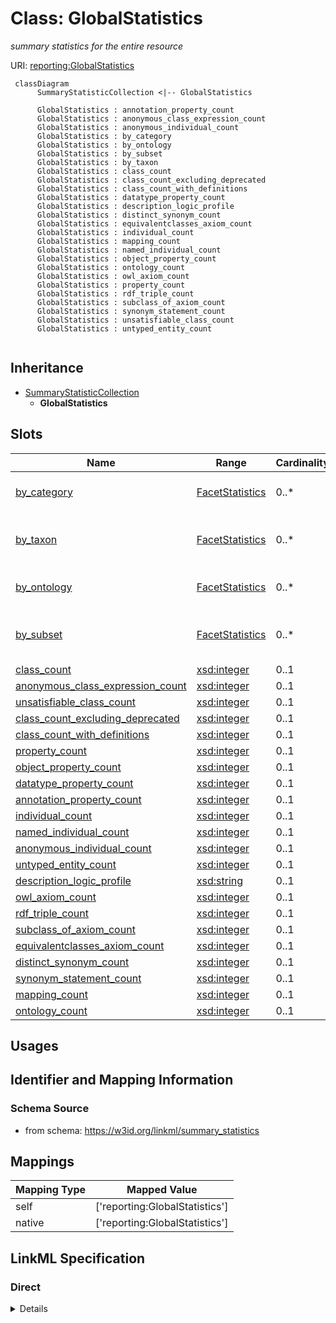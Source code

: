 # Class: GlobalStatistics
_summary statistics for the entire resource_





URI: [reporting:GlobalStatistics](https://w3id.org/linkml/reportGlobalStatistics)




```mermaid
 classDiagram
      SummaryStatisticCollection <|-- GlobalStatistics
      
      GlobalStatistics : annotation_property_count
      GlobalStatistics : anonymous_class_expression_count
      GlobalStatistics : anonymous_individual_count
      GlobalStatistics : by_category
      GlobalStatistics : by_ontology
      GlobalStatistics : by_subset
      GlobalStatistics : by_taxon
      GlobalStatistics : class_count
      GlobalStatistics : class_count_excluding_deprecated
      GlobalStatistics : class_count_with_definitions
      GlobalStatistics : datatype_property_count
      GlobalStatistics : description_logic_profile
      GlobalStatistics : distinct_synonym_count
      GlobalStatistics : equivalentclasses_axiom_count
      GlobalStatistics : individual_count
      GlobalStatistics : mapping_count
      GlobalStatistics : named_individual_count
      GlobalStatistics : object_property_count
      GlobalStatistics : ontology_count
      GlobalStatistics : owl_axiom_count
      GlobalStatistics : property_count
      GlobalStatistics : rdf_triple_count
      GlobalStatistics : subclass_of_axiom_count
      GlobalStatistics : synonym_statement_count
      GlobalStatistics : unsatisfiable_class_count
      GlobalStatistics : untyped_entity_count
      

```





## Inheritance
* [SummaryStatisticCollection](SummaryStatisticCollection.md)
    * **GlobalStatistics**



## Slots

| Name | Range | Cardinality | Description  | Info |
| ---  | --- | --- | --- | --- |
| [by_category](by_category.md) | [FacetStatistics](FacetStatistics.md) | 0..* | statistics keyed by category  | . |
| [by_taxon](by_taxon.md) | [FacetStatistics](FacetStatistics.md) | 0..* | statistics keyed by organism taxon  | . |
| [by_ontology](by_ontology.md) | [FacetStatistics](FacetStatistics.md) | 0..* | statistics keyed by ontology  | . |
| [by_subset](by_subset.md) | [FacetStatistics](FacetStatistics.md) | 0..* | statistics keyed by ontology subset  | . |
| [class_count](class_count.md) | [xsd:integer](http://www.w3.org/2001/XMLSchema#integer) | 0..1 | None  | . |
| [anonymous_class_expression_count](anonymous_class_expression_count.md) | [xsd:integer](http://www.w3.org/2001/XMLSchema#integer) | 0..1 | None  | . |
| [unsatisfiable_class_count](unsatisfiable_class_count.md) | [xsd:integer](http://www.w3.org/2001/XMLSchema#integer) | 0..1 | None  | . |
| [class_count_excluding_deprecated](class_count_excluding_deprecated.md) | [xsd:integer](http://www.w3.org/2001/XMLSchema#integer) | 0..1 | None  | . |
| [class_count_with_definitions](class_count_with_definitions.md) | [xsd:integer](http://www.w3.org/2001/XMLSchema#integer) | 0..1 | None  | . |
| [property_count](property_count.md) | [xsd:integer](http://www.w3.org/2001/XMLSchema#integer) | 0..1 | None  | . |
| [object_property_count](object_property_count.md) | [xsd:integer](http://www.w3.org/2001/XMLSchema#integer) | 0..1 | None  | . |
| [datatype_property_count](datatype_property_count.md) | [xsd:integer](http://www.w3.org/2001/XMLSchema#integer) | 0..1 | None  | . |
| [annotation_property_count](annotation_property_count.md) | [xsd:integer](http://www.w3.org/2001/XMLSchema#integer) | 0..1 | None  | . |
| [individual_count](individual_count.md) | [xsd:integer](http://www.w3.org/2001/XMLSchema#integer) | 0..1 | None  | . |
| [named_individual_count](named_individual_count.md) | [xsd:integer](http://www.w3.org/2001/XMLSchema#integer) | 0..1 | None  | . |
| [anonymous_individual_count](anonymous_individual_count.md) | [xsd:integer](http://www.w3.org/2001/XMLSchema#integer) | 0..1 | None  | . |
| [untyped_entity_count](untyped_entity_count.md) | [xsd:integer](http://www.w3.org/2001/XMLSchema#integer) | 0..1 | None  | . |
| [description_logic_profile](description_logic_profile.md) | [xsd:string](http://www.w3.org/2001/XMLSchema#string) | 0..1 | None  | . |
| [owl_axiom_count](owl_axiom_count.md) | [xsd:integer](http://www.w3.org/2001/XMLSchema#integer) | 0..1 | None  | . |
| [rdf_triple_count](rdf_triple_count.md) | [xsd:integer](http://www.w3.org/2001/XMLSchema#integer) | 0..1 | None  | . |
| [subclass_of_axiom_count](subclass_of_axiom_count.md) | [xsd:integer](http://www.w3.org/2001/XMLSchema#integer) | 0..1 | None  | . |
| [equivalentclasses_axiom_count](equivalentclasses_axiom_count.md) | [xsd:integer](http://www.w3.org/2001/XMLSchema#integer) | 0..1 | None  | . |
| [distinct_synonym_count](distinct_synonym_count.md) | [xsd:integer](http://www.w3.org/2001/XMLSchema#integer) | 0..1 | None  | . |
| [synonym_statement_count](synonym_statement_count.md) | [xsd:integer](http://www.w3.org/2001/XMLSchema#integer) | 0..1 | None  | . |
| [mapping_count](mapping_count.md) | [xsd:integer](http://www.w3.org/2001/XMLSchema#integer) | 0..1 | None  | . |
| [ontology_count](ontology_count.md) | [xsd:integer](http://www.w3.org/2001/XMLSchema#integer) | 0..1 | None  | . |


## Usages



## Identifier and Mapping Information







### Schema Source


* from schema: https://w3id.org/linkml/summary_statistics







## Mappings

| Mapping Type | Mapped Value |
| ---  | ---  |
| self | ['reporting:GlobalStatistics'] |
| native | ['reporting:GlobalStatistics'] |


## LinkML Specification

<!-- TODO: investigate https://stackoverflow.com/questions/37606292/how-to-create-tabbed-code-blocks-in-mkdocs-or-sphinx -->

### Direct

<details>
```yaml
name: GlobalStatistics
description: summary statistics for the entire resource
from_schema: https://w3id.org/linkml/summary_statistics
is_a: SummaryStatisticCollection
attributes:
  by_category:
    name: by_category
    description: statistics keyed by category
    comments:
    - for example, GO stats may be broken out by MF/BP/CC
    from_schema: https://w3id.org/linkml/summary_statistics
    multivalued: true
    range: FacetStatistics
    inlined: true
  by_taxon:
    name: by_taxon
    description: statistics keyed by organism taxon
    from_schema: https://w3id.org/linkml/summary_statistics
    multivalued: true
    range: FacetStatistics
    inlined: true
  by_ontology:
    name: by_ontology
    description: statistics keyed by ontology
    comments:
    - if a large ontology collection like OntoBee is indexed then it makes sense to
      break stats into each sub-ontology
    from_schema: https://w3id.org/linkml/summary_statistics
    multivalued: true
    range: FacetStatistics
    inlined: true
  by_subset:
    name: by_subset
    description: statistics keyed by ontology subset
    comments:
    - For example, GO metagenomics_slim
    from_schema: https://w3id.org/linkml/summary_statistics
    multivalued: true
    range: FacetStatistics
    inlined: true

```
</details>

### Induced

<details>
```yaml
name: GlobalStatistics
description: summary statistics for the entire resource
from_schema: https://w3id.org/linkml/summary_statistics
is_a: SummaryStatisticCollection
attributes:
  by_category:
    name: by_category
    description: statistics keyed by category
    comments:
    - for example, GO stats may be broken out by MF/BP/CC
    from_schema: https://w3id.org/linkml/summary_statistics
    multivalued: true
    alias: by_category
    owner: GlobalStatistics
    range: FacetStatistics
    inlined: true
  by_taxon:
    name: by_taxon
    description: statistics keyed by organism taxon
    from_schema: https://w3id.org/linkml/summary_statistics
    multivalued: true
    alias: by_taxon
    owner: GlobalStatistics
    range: FacetStatistics
    inlined: true
  by_ontology:
    name: by_ontology
    description: statistics keyed by ontology
    comments:
    - if a large ontology collection like OntoBee is indexed then it makes sense to
      break stats into each sub-ontology
    from_schema: https://w3id.org/linkml/summary_statistics
    multivalued: true
    alias: by_ontology
    owner: GlobalStatistics
    range: FacetStatistics
    inlined: true
  by_subset:
    name: by_subset
    description: statistics keyed by ontology subset
    comments:
    - For example, GO metagenomics_slim
    from_schema: https://w3id.org/linkml/summary_statistics
    multivalued: true
    alias: by_subset
    owner: GlobalStatistics
    range: FacetStatistics
    inlined: true
  class_count:
    name: class_count
    from_schema: https://w3id.org/linkml/summary_statistics
    is_a: count_statistic
    alias: class_count
    owner: GlobalStatistics
    slot_group: class_statistic_group
    range: integer
  anonymous_class_expression_count:
    name: anonymous_class_expression_count
    from_schema: https://w3id.org/linkml/summary_statistics
    is_a: count_statistic
    alias: anonymous_class_expression_count
    owner: GlobalStatistics
    slot_group: class_statistic_group
    range: integer
  unsatisfiable_class_count:
    name: unsatisfiable_class_count
    from_schema: https://w3id.org/linkml/summary_statistics
    is_a: count_statistic
    alias: unsatisfiable_class_count
    owner: GlobalStatistics
    slot_group: class_statistic_group
    range: integer
  class_count_excluding_deprecated:
    name: class_count_excluding_deprecated
    from_schema: https://w3id.org/linkml/summary_statistics
    is_a: count_statistic
    alias: class_count_excluding_deprecated
    owner: GlobalStatistics
    slot_group: class_statistic_group
    range: integer
  class_count_with_definitions:
    name: class_count_with_definitions
    from_schema: https://w3id.org/linkml/summary_statistics
    is_a: count_statistic
    alias: class_count_with_definitions
    owner: GlobalStatistics
    slot_group: class_statistic_group
    range: integer
  property_count:
    name: property_count
    from_schema: https://w3id.org/linkml/summary_statistics
    is_a: count_statistic
    alias: property_count
    owner: GlobalStatistics
    slot_group: property_statistic_group
    range: integer
  object_property_count:
    name: object_property_count
    from_schema: https://w3id.org/linkml/summary_statistics
    is_a: count_statistic
    alias: object_property_count
    owner: GlobalStatistics
    slot_group: property_statistic_group
    range: integer
  datatype_property_count:
    name: datatype_property_count
    from_schema: https://w3id.org/linkml/summary_statistics
    is_a: count_statistic
    alias: datatype_property_count
    owner: GlobalStatistics
    slot_group: property_statistic_group
    range: integer
  annotation_property_count:
    name: annotation_property_count
    from_schema: https://w3id.org/linkml/summary_statistics
    is_a: count_statistic
    alias: annotation_property_count
    owner: GlobalStatistics
    slot_group: property_statistic_group
    range: integer
  individual_count:
    name: individual_count
    from_schema: https://w3id.org/linkml/summary_statistics
    is_a: count_statistic
    alias: individual_count
    owner: GlobalStatistics
    slot_group: individual_statistic_group
    range: integer
  named_individual_count:
    name: named_individual_count
    annotations:
      count_of:
        tag: count_of
        value: owl:NamedIndividual
    from_schema: https://w3id.org/linkml/summary_statistics
    is_a: count_statistic
    alias: named_individual_count
    owner: GlobalStatistics
    slot_group: individual_statistic_group
    range: integer
  anonymous_individual_count:
    name: anonymous_individual_count
    from_schema: https://w3id.org/linkml/summary_statistics
    is_a: count_statistic
    alias: anonymous_individual_count
    owner: GlobalStatistics
    slot_group: individual_statistic_group
    range: integer
    equals_expression: '{named_individual_count} - {individual_count}'
  untyped_entity_count:
    name: untyped_entity_count
    from_schema: https://w3id.org/linkml/summary_statistics
    is_a: count_statistic
    alias: untyped_entity_count
    owner: GlobalStatistics
    range: integer
  description_logic_profile:
    name: description_logic_profile
    from_schema: https://w3id.org/linkml/summary_statistics
    alias: description_logic_profile
    owner: GlobalStatistics
    slot_group: owl_statistic_group
    range: string
  owl_axiom_count:
    name: owl_axiom_count
    from_schema: https://w3id.org/linkml/summary_statistics
    is_a: count_statistic
    alias: owl_axiom_count
    owner: GlobalStatistics
    slot_group: owl_statistic_group
    range: integer
  rdf_triple_count:
    name: rdf_triple_count
    from_schema: https://w3id.org/linkml/summary_statistics
    is_a: count_statistic
    alias: rdf_triple_count
    owner: GlobalStatistics
    slot_group: owl_statistic_group
    range: integer
  subclass_of_axiom_count:
    name: subclass_of_axiom_count
    from_schema: https://w3id.org/linkml/summary_statistics
    is_a: count_statistic
    alias: subclass_of_axiom_count
    owner: GlobalStatistics
    slot_group: owl_statistic_group
    range: integer
  equivalentclasses_axiom_count:
    name: equivalentclasses_axiom_count
    from_schema: https://w3id.org/linkml/summary_statistics
    is_a: count_statistic
    alias: equivalentclasses_axiom_count
    owner: GlobalStatistics
    slot_group: owl_statistic_group
    range: integer
  distinct_synonym_count:
    name: distinct_synonym_count
    from_schema: https://w3id.org/linkml/summary_statistics
    is_a: count_statistic
    alias: distinct_synonym_count
    owner: GlobalStatistics
    slot_group: metadata_statistic_group
    range: integer
  synonym_statement_count:
    name: synonym_statement_count
    from_schema: https://w3id.org/linkml/summary_statistics
    is_a: count_statistic
    alias: synonym_statement_count
    owner: GlobalStatistics
    slot_group: metadata_statistic_group
    range: integer
  mapping_count:
    name: mapping_count
    from_schema: https://w3id.org/linkml/summary_statistics
    is_a: count_statistic
    alias: mapping_count
    owner: GlobalStatistics
    slot_group: metadata_statistic_group
    range: integer
  ontology_count:
    name: ontology_count
    from_schema: https://w3id.org/linkml/summary_statistics
    is_a: count_statistic
    alias: ontology_count
    owner: GlobalStatistics
    range: integer

```
</details>